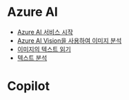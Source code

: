 # Azure AI

- [Azure AI 서비스 시작](https://github.com/MicrosoftLearning/mslearn-ai-services/blob/main/Instructions/Exercises/01-use-azure-ai-services.md)
- [Azure AI Vision을 사용하여 이미지 분석](https://github.com/MicrosoftLearning/mslearn-ai-vision/blob/main/Instructions/Exercises/01-analyze-images.md)
- [이미지의 텍스트 읽기](https://github.com/MicrosoftLearning/mslearn-ai-vision/blob/main/Instructions/Exercises/05-ocr.md)
- [텍스트 분석](https://github.com/MicrosoftLearning/mslearn-ai-language/blob/main/Instructions/Exercises/01-analyze-text.md)

# Copilot
